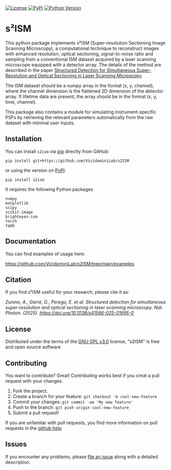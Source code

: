 [![License](https://img.shields.io/pypi/l/s2ism.svg?color=green)](https://github.com/VicidominiLab/s2ISM/blob/main/LICENSE)
[![PyPI](https://img.shields.io/pypi/v/s2ism.svg?color=green)](https://pypi.org/project/s2ism/)
[![Python Version](https://img.shields.io/pypi/pyversions/s2ism.svg?color=green)](https://python.org)

# s²ISM

This python package implements s²ISM (Super-resolution Sectioning Image Scanning Microscopy),
a computational technique to reconstruct images with enhanced resolution, optical sectioning, signal-to-noise ratio
and sampling from a conventional ISM dataset acquired by a laser scanning microscope equipped with a detector array.
The details of the method are described in the paper [Structured Detection for Simultaneous Super-Resolution and Optical Sectioning in Laser Scanning Microscopy](https://doi.org/10.48550/arXiv.2406.12542).

The ISM dataset should be a numpy array in the format (x, y, channel), where the channel dimension is the flattened 2D
dimension of the detector array. If lifetime data are present, the array should be in the format (x, y, time, channel).

This package also contains a module for simulating instrument-specific PSFs by retrieving the 
relevant parameters automatically from the raw dataset with minimal user inputs.

## Installation

You can install `s2ism` via [pip] directly from GitHub:

    pip install git+https://github.com/VicidominiLab/s2ISM

or using the version on [PyPI]:

    pip install s2ism

It requires the following Python packages

    numpy
    matplotlib
    scipy
    scikit-image
    brighteyes-ism
    torch
    tqdm

## Documentation

You can find examples of usage here:

https://github.com/VicidominiLab/s2ISM/tree/main/examples

## Citation

If you find s²ISM useful for your research, please cite it as:

_Zunino, A., Garrè, G., Perego, E. et al. Structured detection for simultaneous super-resolution and optical sectioning in laser scanning microscopy. Nat. Photon. (2025). https://doi.org/10.1038/s41566-025-01695-0_

## License

Distributed under the terms of the [GNU GPL v3.0] license,
"s2ISM" is free and open source software


## Contributing

You want to contribute? Great!
Contributing works best if you creat a pull request with your changes.

1. Fork the project.
2. Create a branch for your feature: `git checkout -b cool-new-feature`
3. Commit your changes: `git commit -am 'My new feature'`
4. Push to the branch: `git push origin cool-new-feature`
5. Submit a pull request!

If you are unfamilar with pull requests, you find more information on pull requests in the
 [github help](https://help.github.com/en/github/collaborating-with-issues-and-pull-requests/about-pull-requests)

## Issues

If you encounter any problems, please [file an issue] along with a detailed description.

[MIT]: http://opensource.org/licenses/MIT
[BSD-3]: http://opensource.org/licenses/BSD-3-Clause
[GNU GPL v3.0]: http://www.gnu.org/licenses/gpl-3.0.txt
[GNU LGPL v3.0]: http://www.gnu.org/licenses/lgpl-3.0.txt
[Apache Software License 2.0]: http://www.apache.org/licenses/LICENSE-2.0
[Mozilla Public License 2.0]: https://www.mozilla.org/media/MPL/2.0/index.txt

[file an issue]: https://github.com/VicidominiLab/s2ism/issues

[tox]: https://tox.readthedocs.io/en/latest/
[pip]: https://pypi.org/project/pip/
[PyPI]: https://pypi.org/project/s2ism/



